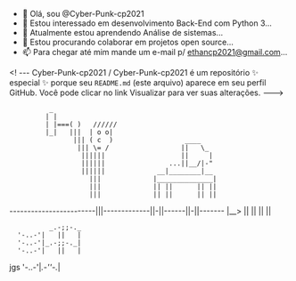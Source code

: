 - 👋 Olá, sou @Cyber-Punk-cp2021
- 👀 Estou interessado em desenvolvimento Back-End com Python 3...
- 🌱 Atualmente estou aprendendo Análise de sistemas...
- 💞️ Estou procurando colaborar em projetos open source...
- 📫 Para chegar até mim mande um e-mail p/ ethancp2021@gmail.com...

<! ---
Cyber-Punk-cp2021 / Cyber-Punk-cp2021 é um repositório ✨ especial ✨ porque seu `README.md` (este arquivo) aparece em seu perfil GitHub.
Você pode clicar no link Visualizar para ver suas alterações.
--->

              _
             | |
             | |===( )   //////
             |_|   |||  | o o|
                    ||| ( c  )                  ____
                     ||| \= /                  ||   \_
                      ||||||                   ||     |
                      ||||||                ...||__/|-"
                      ||||||             __|________|__
                        |||             |______________|
                        |||             || ||      || ||
                        |||             || ||      || ||
------------------------|||-------------||-||------||-||-------
                        |__>            || ||      || ||
 
 
 
              _.-;;-._
      '-..-'|   ||   |
      '-..-'|_.-;;-._|
      '-..-'|   ||   |
jgs   '-..-'|_.-''-._|
